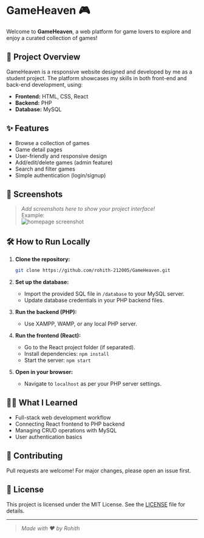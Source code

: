 # GameHeaven 🎮

Welcome to **GameHeaven**, a web platform for game lovers to explore and enjoy a curated collection of games!

## 🚀 Project Overview

GameHeaven is a responsive website designed and developed by me as a student project. The platform showcases my skills in both front-end and back-end development, using:

- **Frontend:** HTML, CSS, React
- **Backend:** PHP
- **Database:** MySQL

## ✨ Features

- Browse a collection of games
- Game detail pages
- User-friendly and responsive design
- Add/edit/delete games (admin feature)
- Search and filter games
- Simple authentication (login/signup)

## 📸 Screenshots

> _Add screenshots here to show your project interface!_  
> Example:  
> ![homepage screenshot](assets/screenshots/homepage.png)

## 🛠️ How to Run Locally

1. **Clone the repository:**
   ```bash
   git clone https://github.com/rohith-212005/GameHeaven.git
   ```
2. **Set up the database:**
   - Import the provided SQL file in `/database` to your MySQL server.
   - Update database credentials in your PHP backend files.

3. **Run the backend (PHP):**
   - Use XAMPP, WAMP, or any local PHP server.

4. **Run the frontend (React):**
   - Go to the React project folder (if separated).
   - Install dependencies: `npm install`
   - Start the server: `npm start`

5. **Open in your browser:**
   - Navigate to `localhost` as per your PHP server settings.

## 🧑‍💻 What I Learned

- Full-stack web development workflow
- Connecting React frontend to PHP backend
- Managing CRUD operations with MySQL
- User authentication basics

## 🤝 Contributing

Pull requests are welcome! For major changes, please open an issue first.

## 📄 License

This project is licensed under the MIT License. See the [LICENSE](LICENSE) file for details.

---

> _Made with ❤️ by Rohith_
